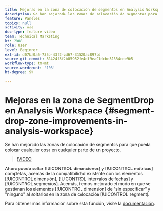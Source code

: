 ```yaml
---
title: Mejoras en la zona de colocación de segmentos en Analysis Workspace
description: Se han mejorado las zonas de colocación de segmentos para que pueda soltar cualquier cosa en un proyecto.
feature: Paneles
topics: null
activity: use
doc-type: feature video
team: Technical Marketing
kt: 2008
role: User
level: Beginner
exl-id: d07ba0a5-735b-43f2-ad67-31520ac897bd
source-git-commit: 32424f3f2b05952fe4df9ea91dcbe51684cee905
workflow-type: tm+mt
source-wordcount: '106'
ht-degree: 9%

---
```


#  Mejoras en la zona de SegmentDrop en Analysis Workspace {#segment-drop-zone-improvements-in-analysis-workspace}

 Se han mejorado las zonas de colocación de segmentos para que pueda colocar cualquier cosa en cualquier parte de un proyecto.

>[!VIDEO](https://video.tv.adobe.com/v/24036/?quality=12)

Ahora puede soltar [!UICONTROL dimensiones] y [!UICONTROL métricas] completas, además de la compatibilidad existente con los elementos [!UICONTROL dimensión], [!UICONTROL intervalos de fechas] y [!UICONTROL segmentos]. Además, hemos mejorado el modo en que se gestionan los elementos [!UICONTROL dimension] de &quot;sin especificar&quot; y &quot;ninguno&quot; al soltarlos en la zona de colocación [!UICONTROL segment].

Para obtener más información sobre esta función, visite la [documentación](https://marketing.adobe.com/resources/help/en_US/analytics/analysis-workspace/t_freeform-project-segment.html).
